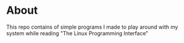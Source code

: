 # About
This repo contains of simple programs I made to play around with my system while reading "The Linux Programming Interface"

